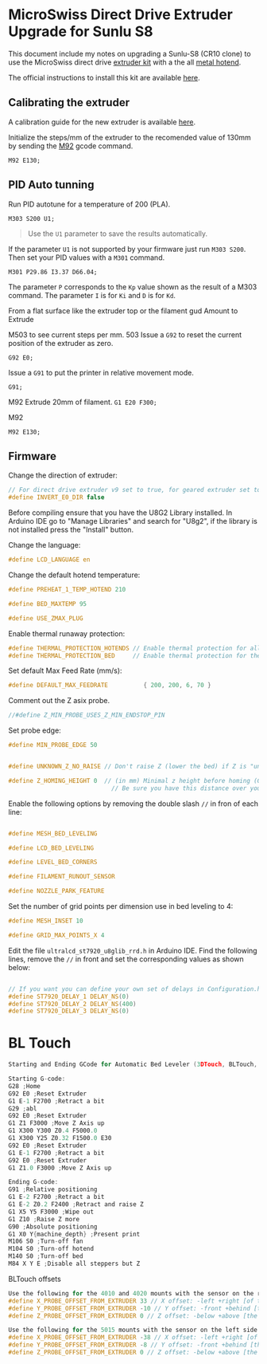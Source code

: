 # MicroSwiss Direct Drive Extruder Upgrade for Sunlu S8 #

This document include my notes on upgrading a Sunlu-S8 (CR10 clone) to use the MicroSwiss direct drive [extruder kit](https://store.micro-swiss.com/collections/extruders/products/micro-swiss-direct-drive-extruder) with a the all [metal hotend](https://store.micro-swiss.com/collections/all-metal-hotend-kits/products/all-metal-hotend-kit-for-cr-10).

The official instructions to install this kit are available [here](https://cdn.shopify.com/s/files/1/1210/0176/files/Micro_Swiss_Direct_Drive_Extruder_Installation_Instructions.pdf?v=1592671102).

## Calibrating the extruder ##

A calibration guide for the new extruder is available [here](https://all3dp.com/2/extruder-calibration-6-easy-steps-2/).

Initialize the steps/mm of the extruder to the recomended value of 130mm by sending the [M92](https://marlinfw.org/docs/gcode/M092.html) gcode command.
```
M92 E130;
```

## PID Auto tunning ##

Run PID autotune for a temperature of 200 (PLA).

```
M303 S200 U1;
```

> Use the `U1` parameter to save the results automatically.

If the parameter `U1` is not supported by your firmware just run `M303 S200`. Then set your PID values with a `M301` command.

```
M301 P29.86 I3.37 D66.04;
```

The parameter `P` corresponds to the `Kp` value shown as the result of a M303 command. The parameter `I` is for `Ki` and `D` is for `Kd`.


From a flat surface like the extruder top or the filament gud
Amount to Extrude

M503 to see current steps per mm.
503
Issue a `G92` to reset the current position of the extruder as zero.

`G92 E0;` 

Issue a `G91` to put the printer in relative movement mode.

```
G91;
```
M92
Extrude 20mm of filament.
`G1 E20 F300;`

M92
```
M92 E130;
```



## Firmware ##

Change the direction of extruder:
```c
// For direct drive extruder v9 set to true, for geared extruder set to false.
#define INVERT_E0_DIR false
```



Before compiling ensure that you have the U8G2 Library installed. In Arduino IDE go to "Manage Libraries" and search for "U8g2", if the library is not installed press the "Install" button.


Change the language:
```c
#define LCD_LANGUAGE en
```

Change the default hotend temperature:
```c
#define PREHEAT_1_TEMP_HOTEND 210

#define BED_MAXTEMP 95

#define USE_ZMAX_PLUG
```


Enable thermal runaway protection:
```c
#define THERMAL_PROTECTION_HOTENDS // Enable thermal protection for all extruders
#define THERMAL_PROTECTION_BED     // Enable thermal protection for the heated bed
```

Set default Max Feed Rate (mm/s):
```c
#define DEFAULT_MAX_FEEDRATE          { 200, 200, 6, 70 }
```

Comment out the Z asix probe.
```c
//#define Z_MIN_PROBE_USES_Z_MIN_ENDSTOP_PIN
```

Set probe edge:
```c
#define MIN_PROBE_EDGE 50
```

```c

#define UNKNOWN_Z_NO_RAISE // Don't raise Z (lower the bed) if Z is "unknown." For beds that fall when Z is powered off.

#define Z_HOMING_HEIGHT 0  // (in mm) Minimal z height before homing (G28) for Z clearance above the bed, clamps, ...
                             // Be sure you have this distance over your Z_MAX_POS in case.
```                         

Enable the following options by removing the double slash `//` in fron of each line:
```c

#define MESH_BED_LEVELING

#define LCD_BED_LEVELING

#define LEVEL_BED_CORNERS

#define FILAMENT_RUNOUT_SENSOR

#define NOZZLE_PARK_FEATURE
```

Set the number of grid points per dimension use in bed leveling to 4:

```c
#define MESH_INSET 10

#define GRID_MAX_POINTS_X 4
```

Edit the file `ultralcd_st7920_u8glib_rrd.h` in Arduino IDE. Find the following lines, remove the `//` in front and set the corresponding values as shown below:
```c

// If you want you can define your own set of delays in Configuration.h
#define ST7920_DELAY_1 DELAY_NS(0)
#define ST7920_DELAY_2 DELAY_NS(400)
#define ST7920_DELAY_3 DELAY_NS(0)

```


# BL Touch

```c
Starting and Ending GCode for Automatic Bed Leveler (3DTouch, BLTouch, CRTouch):

Starting G-code:
G28 ;Home
G92 E0 ;Reset Extruder
G1 E-1 F2700 ;Retract a bit
G29 ;abl
G92 E0 ;Reset Extruder
G1 Z1 F3000 ;Move Z Axis up
G1 X300 Y300 Z0.4 F5000.0
G1 X300 Y25 Z0.32 F1500.0 E30
G92 E0 ;Reset Extruder
G1 E-1 F2700 ;Retract a bit
G92 E0 ;Reset Extruder
G1 Z1.0 F3000 ;Move Z Axis up

Ending G-code:
G91 ;Relative positioning
G1 E-2 F2700 ;Retract a bit
G1 E-2 Z0.2 F2400 ;Retract and raise Z
G1 X5 Y5 F3000 ;Wipe out
G1 Z10 ;Raise Z more
G90 ;Absolute positioning
G1 X0 Y{machine_depth} ;Present print
M106 S0 ;Turn-off fan
M104 S0 ;Turn-off hotend
M140 S0 ;Turn-off bed
M84 X Y E ;Disable all steppers but Z
```

BLTouch offsets
```c
Use the following for the 4010 and 4020 mounts with the sensor on the right side.
#define X_PROBE_OFFSET_FROM_EXTRUDER 33 // X offset: -left +right [of the nozzle]
#define Y_PROBE_OFFSET_FROM_EXTRUDER -10 // Y offset: -front +behind [the nozzle]
#define Z_PROBE_OFFSET_FROM_EXTRUDER 0 // Z offset: -below +above [the nozzle]

Use the following for the 5015 mounts with the sensor on the left side.
#define X_PROBE_OFFSET_FROM_EXTRUDER -38 // X offset: -left +right [of the nozzle]
#define Y_PROBE_OFFSET_FROM_EXTRUDER -8 // Y offset: -front +behind [the nozzle]
#define Z_PROBE_OFFSET_FROM_EXTRUDER 0 // Z offset: -below +above [the nozzle]
```

